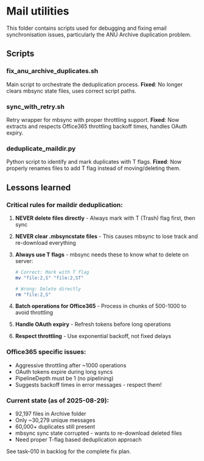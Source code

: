 # Mail utilities

This folder contains scripts used for debugging and fixing email synchronisation issues, particularly the ANU Archive duplication problem.

## Scripts

### fix_anu_archive_duplicates.sh
Main script to orchestrate the deduplication process.
**Fixed**: No longer clears mbsync state files, uses correct script paths.

### sync_with_retry.sh  
Retry wrapper for mbsync with proper throttling support.
**Fixed**: Now extracts and respects Office365 throttling backoff times, handles OAuth expiry.

### deduplicate_maildir.py
Python script to identify and mark duplicates with T flags.
**Fixed**: Now properly renames files to add T flag instead of moving/deleting them.

## Lessons learned

### Critical rules for maildir deduplication:

1. **NEVER delete files directly** - Always mark with T (Trash) flag first, then sync
2. **NEVER clear .mbsyncstate files** - This causes mbsync to lose track and re-download everything
3. **Always use T flags** - mbsync needs these to know what to delete on server:
   ```bash
   # Correct: Mark with T flag
   mv "file:2,S" "file:2,ST"
   
   # Wrong: Delete directly
   rm "file:2,S"
   ```

4. **Batch operations for Office365** - Process in chunks of 500-1000 to avoid throttling
5. **Handle OAuth expiry** - Refresh tokens before long operations
6. **Respect throttling** - Use exponential backoff, not fixed delays

### Office365 specific issues:

- Aggressive throttling after ~1000 operations
- OAuth tokens expire during long syncs
- PipelineDepth must be 1 (no pipelining)
- Suggests backoff times in error messages - respect them!

### Current state (as of 2025-08-29):

- 92,197 files in Archive folder
- Only ~30,279 unique messages
- 60,000+ duplicates still present
- mbsync sync state corrupted - wants to re-download deleted files
- Need proper T-flag based deduplication approach

See task-010 in backlog for the complete fix plan.